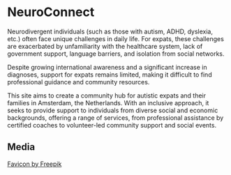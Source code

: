 # NeuroConnect

Neurodivergent individuals (such as those with autism, ADHD, dyslexia, etc.) often face unique challenges in daily life. For expats, these challenges are exacerbated by unfamiliarity with the healthcare system, lack of government support, language barriers, and isolation from social networks.

Despite growing international awareness and a significant increase in diagnoses, support for expats remains limited, making it difficult to find professional guidance and community resources.

This site aims to create a community hub for autistic expats and their families in Amsterdam, the Netherlands. With an inclusive approach, it seeks to provide support to individuals from diverse social and economic backgrounds, offering a range of services, from professional assistance by certified coaches to volunteer-led community support and social events.

## Media

[Favicon by Freepik](https://www.freepik.com/icon/puzzle_7114976)